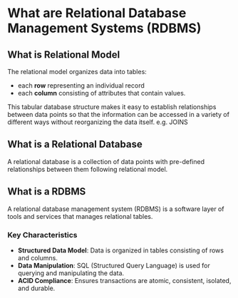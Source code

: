 # What are Relational Database Management Systems (RDBMS)

## What is Relational Model
The relational model organizes data into tables:
- each **row** representing an individual record
- each **column** consisting of attributes that contain values.

This tabular database structure makes it easy to establish relationships between data points so that the information can be accessed in a variety of different ways without reorganizing the data itself. e.g. JOINS

## What is a Relational Database
A relational database is a collection of data points with pre-defined relationships between them following relational model.

## What is a RDBMS
A relational database management system (RDBMS) is a software layer of tools and services that manages relational tables.

### Key Characteristics

- **Structured Data Model**: Data is organized in tables consisting of rows and columns.
- **Data Manipulation**: SQL (Structured Query Language) is used for querying and manipulating the data.
- **ACID Compliance**: Ensures transactions are atomic, consistent, isolated, and durable.
